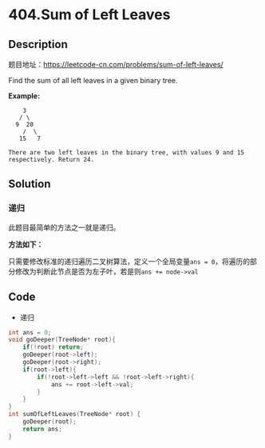 # 404.Sum of Left Leaves
## Description
题目地址：https://leetcode-cn.com/problems/sum-of-left-leaves/

Find the sum of all left leaves in a given binary tree.

**Example:**
```
    3
   / \
  9  20
    /  \
   15   7

There are two left leaves in the binary tree, with values 9 and 15 respectively. Return 24.
```
## Solution
### 递归
此题目最简单的方法之一就是递归。  

**方法如下：**

只需要修改标准的递归遍历二叉树算法，定义一个全局变量`ans = 0`，将遍历的部分修改为判断此节点是否为左子叶，若是则`ans += node->val`
## Code
- 递归
```C++
int ans = 0;
void goDeeper(TreeNode* root){
    if(!root) return;
    goDeeper(root->left);
    goDeeper(root->right);
    if(root->left){
        if(!root->left->left && !root->left->right){
            ans += root->left->val;
        }
    }
}
int sumOfLeftLeaves(TreeNode* root) {
    goDeeper(root);
    return ans;
}
```